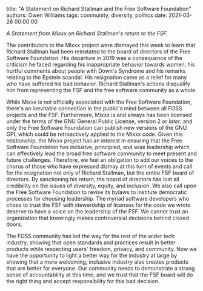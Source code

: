 title: "A Statement on Richard Stallman and the Free Software Foundation"
authors: Owen Williams
tags: community, diversity, politics
date: 2021-03-26 00:00:00

_A Statement from Mixxx on Richard Stallman's return to the FSF._

The contributors to the Mixxx project were dismayed this week to learn that Richard Stallman had been reinstated to the board of directors of the Free Software Foundation.
His departure in 2019 was a consequence of the criticism he faced regarding his inappropriate behavior towards women, his hurtful comments about people with Down's Syndrome and his remarks relating to the Epstein scandal.
His resignation came as a relief for many who have suffered his bad behavior.
Richard Stallman's actions disqualify him from representing the FSF and the free software community as a whole.

While Mixxx is not officially associated with the Free Software Foundation, there's an inevitable connection in the public's mind between all FOSS projects and the FSF.
Furthermore, Mixxx is and always has been licensed under the terms of the GNU General Public License, version 2 or *later*, and only the Free Software Foundation can publish new versions of the GNU GPL which could be retroactively applied to the Mixxx code.
Given this relationship, the Mixxx project has an interest in ensuring that the Free Software Foundation has inclusive, principled, and wise leadership which can effectively lead the broad free software community to meet present and future challenges.
Therefore, we feel an obligation to add our voices to the chorus of those who have expressed dismay at this turn of events and call for the resignation not only of Richard Stallman, but the entire FSF board of directors.
By sanctioning his return, the board of directors has lost all credibility on the issues of diversity, equity, and inclusion.
We also call upon the Free Software Foundation to revise its bylaws to institute democratic processes for choosing leadership.
The myriad software developers who chose to trust the FSF with stewardship of licenses for the code we wrote deserve to have a voice on the leadership of the FSF.
We cannot trust an organization that knowingly makes controversial decisions behind closed doors.

The FOSS community has led the way for the rest of the wider tech industry, showing that open standards and practices result in better products while respecting users' freedom, privacy, and community.
Now we have the opportunity to light a better way for the industry at large by showing that a more welcoming, inclusive industry also creates products that are better for everyone.
Our community needs to demonstrate a strong sense of accountability at this time, and we trust that the FSF board will do the right thing and accept responsibility for this bad decision.
